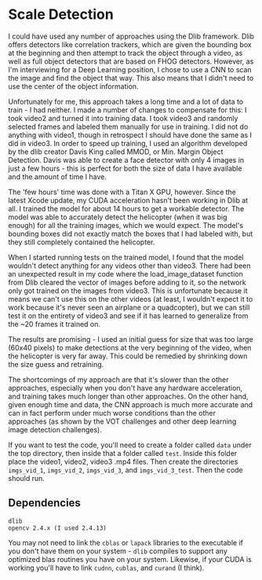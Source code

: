 # Scale Detection

I could have used any number of approaches using the Dlib framework. Dlib offers detectors like correlation trackers, 
which are given the bounding box at the beginning and then attempt to track the object through a video, as well as full 
object detectors that are based on FHOG detectors. However, as I'm interviewing for a Deep Learning position, I chose 
to use a CNN to scan the image and find the object that way. This also means that I didn't need to use the center of
the object information.

Unfortunately for me, this approach takes a long time and a lot of data to train - I had neither. I made a number of
changes to compensate for this: I took video2 and turned it into training data. I took video3 and randomly selected
frames and labeled them manually for use in training. I did not do anything with video1, though in retrospect I should
have done the same as I did in video3. In order to speed up training, I used an algorithm developed by the dlib creator
Davis King called MMOD, or Min. Margin Object Detection. Davis was able to create a face detector with only 4 images
in just a few hours - this is perfect for both the size of data I have available and the amount of time I have.

The 'few hours' time was done with a Titan X GPU, however. Since the latest Xcode update, my CUDA acceleration hasn't
been working in Dlib at all. I trained the model for about 14 hours to get a workable detector. The model was able to
accurately detect the helicopter (when it was big enough) for all the training images, which we would expect. The 
model's bounding boxes did not exactly match the boxes that I had labeled with, but they still completely contained
the helicopter.

When I started running tests on the trained model, I found that the model wouldn't detect anything for any videos other
than video3. There had been an unexpected result in my code where the load_image_dataset function from Dlib cleared
the vector of images before adding to it, so the network only got trained on the images from video3. This is unfortunate
because it means we can't use this on the other videos (at least, I wouldn't expect it to work because it's never
seen an airplane or a quadcopter), but we can still test it on the entirety of video3 and see if it has learned to 
generalize from the ~20 frames it trained on.

The results are promising - I used an initial guess for size that was too large (60x40 pixels) to make detections 
at the very beginning of the video, when the helicopter is very far away. This could be remedied by shrinking down the
size guess and retraining.

The shortcomings of my approach are that it's slower than the other approaches, especially when you don't have
any hardware acceleration, and training takes much longer than other approaches. On the other hand, given enough time
and data, the CNN approach is much more accurate and can in fact perform under much worse conditions than the other
approaches (as shown by the VOT challenges and other deep learning image detection challenges).

If you want to test the code, you'll need to create a folder called `data` under the top directory, then inside that a
folder called `test`. Inside this folder place the video1, video2, video3 .mp4 files. Then create the directories
`imgs_vid_1`, `imgs_vid_2`, `imgs_vid_3`, and `imgs_vid_3_test`. Then the code should run.

## Dependencies
```
dlib
opencv 2.4.x (I used 2.4.13)
```

You may not need to link the `cblas` or `lapack` libraries to the executable if you don't have them on your system - 
`dlib` compiles to support any optimized blas routines you have on your system. Likewise, if your CUDA is working you'll
have to link `cudnn`, `cublas`, and `curand` (I think).
